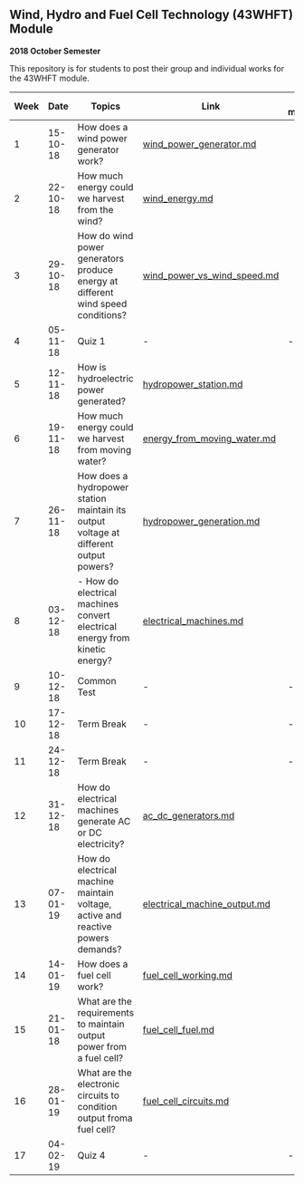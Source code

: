 ## Wind, Hydro and Fuel Cell Technology (43WHFT) Module  
   **2018 October Semester**

This repository is for students to post their group and individual works for the 43WHFT module.


|Week| Date     | Topics                                                                                | Link                                              | Team members |
|----|----------|---------------------------------------------------------------------------------------|---------------------------------------------------|--------------|
|  1 | 15-10-18 | How does a wind power generator work?                                                 | [wind_power_generator.md](wind_power_generator.md)|              |
|  2 | 22-10-18 | How much energy could we harvest from the wind?                                       | [wind_energy.md](wind_energy.md)|              |
|  3 | 29-10-18 | How do wind power generators produce energy at different wind speed conditions?       | [wind_power_vs_wind_speed.md](wind_power_vs_wind_speed.md)|              |
|  4 | 05-11-18 | Quiz 1                                                                                | -                                                 | -            |
|  5 | 12-11-18 | How is hydroelectric power generated?                                                 | [hydropower_station.md](hydropower_station.md)|              |
|  6 | 19-11-18 | How much energy could we harvest from moving water?                                   | [energy_from_moving_water.md](energy_from_moving_water.md)|              |
|  7 | 26-11-18 | How does a hydropower station maintain its output voltage at different output powers? | [hydropower_generation.md](hydropower_generation.md)|              |
|  8 | 03-12-18 | - How do electrical machines convert electrical energy from kinetic energy?           | [electrical_machines.md](electrical_machines.md) |              |
|  9 | 10-12-18 | Common Test                                                                           | -                                                 | -            |
| 10 | 17-12-18 | Term Break                                                                            | -                                                 | -            |
| 11 | 24-12-18 | Term Break                                                                            | -                                                 | -            |
| 12 | 31-12-18 | How do electrical machines generate AC or DC electricity?                             | [ac_dc_generators.md](ac_dc_generators.md)|              |
| 13 | 07-01-19 | How do electrical machine maintain voltage, active and reactive powers demands?       | [electrical_machine_output.md](electrical_machine_output.md)|              |
| 14 | 14-01-19 | How does a fuel cell work?                                                            | [fuel_cell_working.md](fuel_cell_working.md)|              |
| 15 | 21-01-18 | What are the requirements to maintain output power from a fuel cell?                  | [fuel_cell_fuel.md](fuel_cell_fuel.md)|              |
| 16 | 28-01-19 | What are the electronic circuits to condition output froma fuel cell?                 | [fuel_cell_circuits.md](fuel_cell_circuits.md)|              |
| 17 | 04-02-19 | Quiz 4                                                                                | -                                                      | -            |
